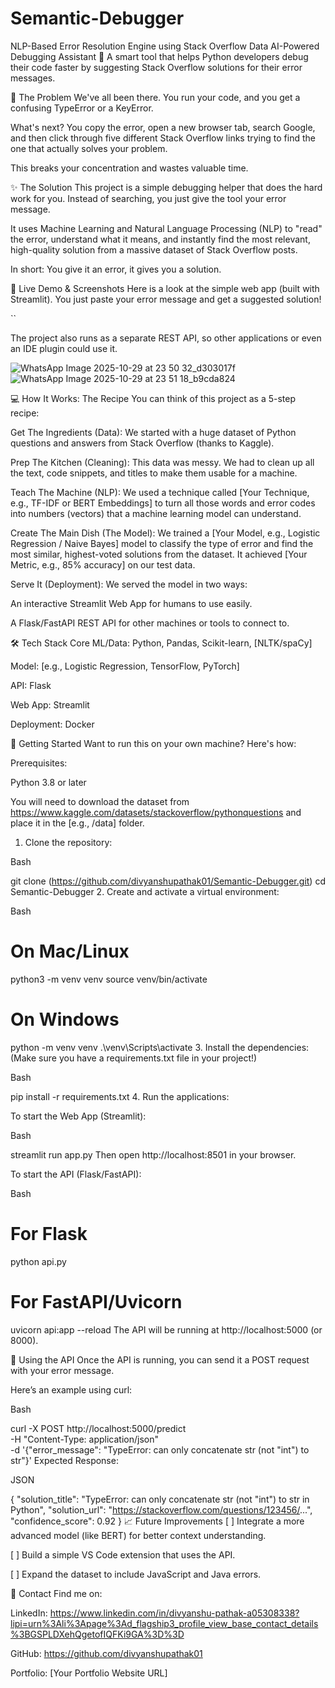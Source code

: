 # Semantic-Debugger
NLP-Based Error Resolution Engine using Stack Overflow Data
AI-Powered Debugging Assistant 🤖
A smart tool that helps Python developers debug their code faster by suggesting Stack Overflow solutions for their error messages.

🤔 The Problem
We've all been there. You run your code, and you get a confusing TypeError or a KeyError.

What's next? You copy the error, open a new browser tab, search Google, and then click through five different Stack Overflow links trying to find the one that actually solves your problem.

This breaks your concentration and wastes valuable time.

✨ The Solution
This project is a simple debugging helper that does the hard work for you. Instead of searching, you just give the tool your error message.

It uses Machine Learning and Natural Language Processing (NLP) to "read" the error, understand what it means, and instantly find the most relevant, high-quality solution from a massive dataset of Stack Overflow posts.

In short: You give it an error, it gives you a solution.

🚀 Live Demo & Screenshots
Here is a look at the simple web app (built with Streamlit). You just paste your error message and get a suggested solution!

``

The project also runs as a separate REST API, so other applications or even an IDE plugin could use it.

![WhatsApp Image 2025-10-29 at 23 50 32_d303017f](https://github.com/user-attachments/assets/e6ddac3a-5d0a-4b4c-aaf5-4d2802564b0f)![WhatsApp Image 2025-10-29 at 23 51 18_b9cda824](https://github.com/user-attachments/assets/86c0b8ec-42a3-49f2-b8de-1e594b663af0)


💻 How It Works: The Recipe
You can think of this project as a 5-step recipe:

Get The Ingredients (Data): We started with a huge dataset of Python questions and answers from Stack Overflow (thanks to Kaggle).

Prep The Kitchen (Cleaning): This data was messy. We had to clean up all the text, code snippets, and titles to make them usable for a machine.

Teach The Machine (NLP): We used a technique called [Your Technique, e.g., TF-IDF or BERT Embeddings] to turn all those words and error codes into numbers (vectors) that a machine learning model can understand.

Create The Main Dish (The Model): We trained a [Your Model, e.g., Logistic Regression / Naive Bayes] model to classify the type of error and find the most similar, highest-voted solutions from the dataset. It achieved [Your Metric, e.g., 85% accuracy] on our test data.

Serve It (Deployment): We served the model in two ways:

An interactive Streamlit Web App for humans to use easily.

A Flask/FastAPI REST API for other machines or tools to connect to.

🛠️ Tech Stack
Core ML/Data: Python, Pandas, Scikit-learn, [NLTK/spaCy]

Model: [e.g., Logistic Regression, TensorFlow, PyTorch]

API: Flask

Web App: Streamlit 

Deployment: Docker

🏁 Getting Started
Want to run this on your own machine? Here's how:

Prerequisites:

Python 3.8 or later

You will need to download the dataset from https://www.kaggle.com/datasets/stackoverflow/pythonquestions and place it in the [e.g., /data] folder.

1. Clone the repository:

Bash

git clone (https://github.com/divyanshupathak01/Semantic-Debugger.git)
cd Semantic-Debugger
2. Create and activate a virtual environment:

Bash

# On Mac/Linux
python3 -m venv venv
source venv/bin/activate

# On Windows
python -m venv venv
.\venv\Scripts\activate
3. Install the dependencies: (Make sure you have a requirements.txt file in your project!)

Bash

pip install -r requirements.txt
4. Run the applications:

To start the Web App (Streamlit):

Bash

streamlit run app.py
Then open http://localhost:8501 in your browser.

To start the API (Flask/FastAPI):

Bash

# For Flask
python api.py

# For FastAPI/Uvicorn
uvicorn api:app --reload
The API will be running at http://localhost:5000 (or 8000).

🚀 Using the API
Once the API is running, you can send it a POST request with your error message.

Here’s an example using curl:

Bash

curl -X POST http://localhost:5000/predict \
     -H "Content-Type: application/json" \
     -d '{"error_message": "TypeError: can only concatenate str (not \"int\") to str"}'
Expected Response:

JSON

{
  "solution_title": "TypeError: can only concatenate str (not \"int\") to str in Python",
  "solution_url": "https://stackoverflow.com/questions/123456/...",
  "confidence_score": 0.92
}
📈 Future Improvements
[ ] Integrate a more advanced model (like BERT) for better context understanding.

[ ] Build a simple VS Code extension that uses the API.

[ ] Expand the dataset to include JavaScript and Java errors.

👤 Contact
Find me on:

LinkedIn: https://www.linkedin.com/in/divyanshu-pathak-a05308338?lipi=urn%3Ali%3Apage%3Ad_flagship3_profile_view_base_contact_details%3BGSPLDXehQgetofIQFKi9GA%3D%3D

GitHub: https://github.com/divyanshupathak01

Portfolio: [Your Portfolio Website URL]
